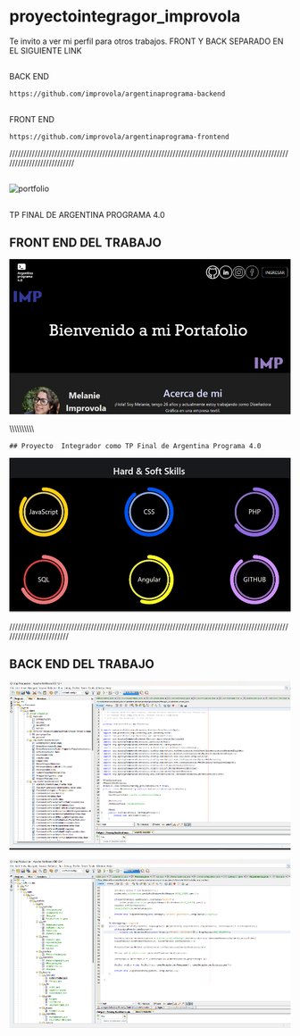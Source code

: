 # proyectointegragor_improvola

Te invito a ver mi perfil para otros trabajos.
FRONT Y BACK SEPARADO EN EL SIGUIENTE LINK
##
BACK END
```
https://github.com/improvola/argentinaprograma-backend
```
##
FRONT END 
```
https://github.com/improvola/argentinaprograma-frontend
```
//////////////////////////////////////////////////////////////////////////////////////////////////////////////////////////
##

![portfolio](web.gif)
##
 TP FINAL DE ARGENTINA PROGRAMA 4.0
## FRONT END DEL TRABAJO

![portfolio](2.png)

\\\\\\\\\\\\\\\\\\\
```
## Proyecto  Integrador como TP Final de Argentina Programa 4.0

```
![screen](1.png)

////////////////////////////////////////////////////////////////////////////////////////////////////////////////////////

## BACK END DEL TRABAJO
![BDD](bdd1.png)

![BDD](bdd2.png)
